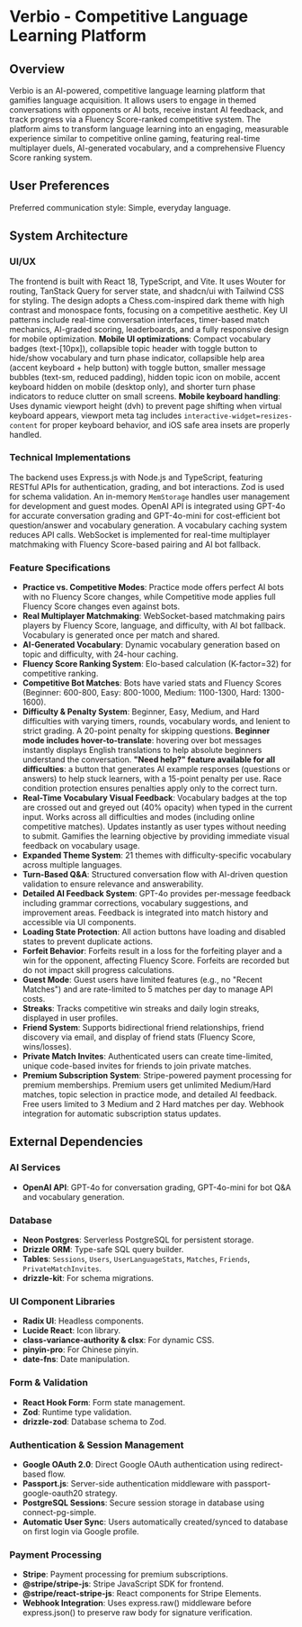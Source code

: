 # Verbio - Competitive Language Learning Platform

## Overview
Verbio is an AI-powered, competitive language learning platform that gamifies language acquisition. It allows users to engage in themed conversations with opponents or AI bots, receive instant AI feedback, and track progress via a Fluency Score-ranked competitive system. The platform aims to transform language learning into an engaging, measurable experience similar to competitive online gaming, featuring real-time multiplayer duels, AI-generated vocabulary, and a comprehensive Fluency Score ranking system.

## User Preferences
Preferred communication style: Simple, everyday language.

## System Architecture

### UI/UX
The frontend is built with React 18, TypeScript, and Vite. It uses Wouter for routing, TanStack Query for server state, and shadcn/ui with Tailwind CSS for styling. The design adopts a Chess.com-inspired dark theme with high contrast and monospace fonts, focusing on a competitive aesthetic. Key UI patterns include real-time conversation interfaces, timer-based match mechanics, AI-graded scoring, leaderboards, and a fully responsive design for mobile optimization. **Mobile UI optimizations**: Compact vocabulary badges (text-[10px]), collapsible topic header with toggle button to hide/show vocabulary and turn phase indicator, collapsible help area (accent keyboard + help button) with toggle button, smaller message bubbles (text-sm, reduced padding), hidden topic icon on mobile, accent keyboard hidden on mobile (desktop only), and shorter turn phase indicators to reduce clutter on small screens. **Mobile keyboard handling**: Uses dynamic viewport height (dvh) to prevent page shifting when virtual keyboard appears, viewport meta tag includes `interactive-widget=resizes-content` for proper keyboard behavior, and iOS safe area insets are properly handled.

### Technical Implementations
The backend uses Express.js with Node.js and TypeScript, featuring RESTful APIs for authentication, grading, and bot interactions. Zod is used for schema validation. An in-memory `MemStorage` handles user management for development and guest modes. OpenAI API is integrated using GPT-4o for accurate conversation grading and GPT-4o-mini for cost-efficient bot question/answer and vocabulary generation. A vocabulary caching system reduces API calls. WebSocket is implemented for real-time multiplayer matchmaking with Fluency Score-based pairing and AI bot fallback.

### Feature Specifications
- **Practice vs. Competitive Modes**: Practice mode offers perfect AI bots with no Fluency Score changes, while Competitive mode applies full Fluency Score changes even against bots.
- **Real Multiplayer Matchmaking**: WebSocket-based matchmaking pairs players by Fluency Score, language, and difficulty, with AI bot fallback. Vocabulary is generated once per match and shared.
- **AI-Generated Vocabulary**: Dynamic vocabulary generation based on topic and difficulty, with 24-hour caching.
- **Fluency Score Ranking System**: Elo-based calculation (K-factor=32) for competitive ranking.
- **Competitive Bot Matches**: Bots have varied stats and Fluency Scores (Beginner: 600-800, Easy: 800-1000, Medium: 1100-1300, Hard: 1300-1600).
- **Difficulty & Penalty System**: Beginner, Easy, Medium, and Hard difficulties with varying timers, rounds, vocabulary words, and lenient to strict grading. A 20-point penalty for skipping questions. **Beginner mode includes hover-to-translate**: hovering over bot messages instantly displays English translations to help absolute beginners understand the conversation. **"Need help?" feature available for all difficulties**: a button that generates AI example responses (questions or answers) to help stuck learners, with a 15-point penalty per use. Race condition protection ensures penalties apply only to the correct turn.
- **Real-Time Vocabulary Visual Feedback**: Vocabulary badges at the top are crossed out and greyed out (40% opacity) when typed in the current input. Works across all difficulties and modes (including online competitive matches). Updates instantly as user types without needing to submit. Gamifies the learning objective by providing immediate visual feedback on vocabulary usage.
- **Expanded Theme System**: 21 themes with difficulty-specific vocabulary across multiple languages.
- **Turn-Based Q&A**: Structured conversation flow with AI-driven question validation to ensure relevance and answerability.
- **Detailed AI Feedback System**: GPT-4o provides per-message feedback including grammar corrections, vocabulary suggestions, and improvement areas. Feedback is integrated into match history and accessible via UI components.
- **Loading State Protection**: All action buttons have loading and disabled states to prevent duplicate actions.
- **Forfeit Behavior**: Forfeits result in a loss for the forfeiting player and a win for the opponent, affecting Fluency Score. Forfeits are recorded but do not impact skill progress calculations.
- **Guest Mode**: Guest users have limited features (e.g., no "Recent Matches") and are rate-limited to 5 matches per day to manage API costs.
- **Streaks**: Tracks competitive win streaks and daily login streaks, displayed in user profiles.
- **Friend System**: Supports bidirectional friend relationships, friend discovery via email, and display of friend stats (Fluency Score, wins/losses).
- **Private Match Invites**: Authenticated users can create time-limited, unique code-based invites for friends to join private matches.
- **Premium Subscription System**: Stripe-powered payment processing for premium memberships. Premium users get unlimited Medium/Hard matches, topic selection in practice mode, and detailed AI feedback. Free users limited to 3 Medium and 2 Hard matches per day. Webhook integration for automatic subscription status updates.

## External Dependencies

### AI Services
- **OpenAI API**: GPT-4o for conversation grading, GPT-4o-mini for bot Q&A and vocabulary generation.

### Database
- **Neon Postgres**: Serverless PostgreSQL for persistent storage.
- **Drizzle ORM**: Type-safe SQL query builder.
- **Tables**: `Sessions`, `Users`, `UserLanguageStats`, `Matches`, `Friends`, `PrivateMatchInvites`.
- **drizzle-kit**: For schema migrations.

### UI Component Libraries
- **Radix UI**: Headless components.
- **Lucide React**: Icon library.
- **class-variance-authority & clsx**: For dynamic CSS.
- **pinyin-pro**: For Chinese pinyin.
- **date-fns**: Date manipulation.

### Form & Validation
- **React Hook Form**: Form state management.
- **Zod**: Runtime type validation.
- **drizzle-zod**: Database schema to Zod.

### Authentication & Session Management
- **Google OAuth 2.0**: Direct Google OAuth authentication using redirect-based flow.
- **Passport.js**: Server-side authentication middleware with passport-google-oauth20 strategy.
- **PostgreSQL Sessions**: Secure session storage in database using connect-pg-simple.
- **Automatic User Sync**: Users automatically created/synced to database on first login via Google profile.

### Payment Processing
- **Stripe**: Payment processing for premium subscriptions.
- **@stripe/stripe-js**: Stripe JavaScript SDK for frontend.
- **@stripe/react-stripe-js**: React components for Stripe Elements.
- **Webhook Integration**: Uses express.raw() middleware before express.json() to preserve raw body for signature verification.